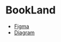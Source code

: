# BookLand

- [Figma](https://www.figma.com/file/Ym5KB8quZ6LSiUdGbV6RGT/bookland?type=design&node-id=0%3A1&mode=design&t=NSgQNhs3pvpmUf7g-1)
- [Diagram](https://viewer.diagrams.net/index.html?tags=%7B%7D&target=blank&highlight=0000ff&edit=_blank&layers=1&nav=1&title=1.drawio#R5V1bc9o4FP41PMLYknx7TNOk7Uy6zWym0%2FZRARW8ayzGiAT216%2BMLWxLXBwMPsqUl6CDLNvnnO%2FcdMkA387XnzK6mH3lE5YMkDNZD%2FDHAUI4dBz5J6dsCorr%2BCVlmsWTklYRnuL%2FmOpYUlfxhC0bHQXniYgXTeKYpykbiwaNZhl%2FbXb7zZPmXRd0ygzC05gmJvVHPBGzghp6TkX%2FzOLpTN3ZVW%2F8TMf%2FTjO%2BSsv7DRD%2Bvf0UP8%2BpGqvsv5zRCX%2BtkfDdAN9mnIvi23x9y5KcuYptxXX3B37dPXfGUtHmgq%2FJs%2Ffg0mXg3s2%2FTp6cH9nTzdDH5cOJjWIIm0j%2BlE2eiRmf8pQmdxX1w%2FalWT6sI1tVnwfOF5LoSuI%2FTIhNKWy6ElySZmKelL%2FKJ842P8vrt41feWPkqebHdf3Hj5uyVTxr%2FoAHeVCSlnyVjdmRF1eqRrMpE8cYhHaikhhgfM7kA8kLM5ZQEb80H4SWujjd9Ssvvckyuql1WPA4FcvayI85QXYocTVESv9KWOGGbOWXYkTVqj1aRdrK%2Fw26UL7EC01W5Wt9X7LsgW74ShhaUulALtDXWSzY04JuWf4qLUVT3uXALBNsfVxyJqMVR7Db5IirOPRaodZVWJvVEKvs0T7h1Bj6dn75BBQ7Lhh2sNXY8QOvd%2BhgAzo3k3mcWoId321yxPWhoROBIGcdi58VVmTrl0KK%2FF7BJm8o1JzrqVg6ucmDE9lMecoKyn2cc%2BnSaPRbovGAjrQGYzdbaQDkM6MTloFjYxgETb%2BCAmhwKEf3ntBRAeJX3TXBoyN4D%2BgIDHR8W4mEwXsOI%2BqyAB2uwRXb0fHGSK1HdITvAR2hgY57mTRD%2Bo4KDCMSQuMBGexJ%2BDROP4gU3nyEkZbG7jEf0R5ueVfjFkzkeaafvCDS3dZJGyTUXTORuqWZsEKXA0%2FLK8F1OQTVZc2roT6Ld6QnZT6veOeFWtAUepqwr1G9IwZ0PstBrYCOj21zAwGsG2hCB2N8MiSUrUeWxfL1ZeBzeUAhqwEVkqbpVcpyVUAhkETjgkKtzTJ1EFaLuQnsjJz6x28OWShVOYoG3EvIyTEM32M%2B5wdu9VBkWcCAPFirBxb8orbmLeyImG7iMTO5m2e%2BEuz7E7gyu4Yq78t8%2B9VmH1Sb4abfUNtUrqs2n%2BWsXT3ld3aqcl13vSd15KmgY2EDfIgRAMPjx0wYbvli8%2Ff21tAMQ4GFDANOGkaR2zA6wzzsCoEzB9Q2FQcxRljzW7WK7f0h%2B6XlquYl17FfykLYkZIGffqztrMQl0lo3px9Ei37JMQ5qkFDTIKOFzh9OExzXmUmBwU3%2FUOiRRAEPG%2BKDE6NaQbvJIfYt4xTBHY5KeCSuLbrSYFs2G5OUmlK1ChJn74ARz3UsBUXa0BbzuLFIk6n8GDbLfy2BWzYzHgg0HdJFLWt03RGUTfGm4WaRcYnq7EFLkF3nuBFRxVON5ynYFOexRbEGghbBmryp9Zocdt1rAi0SIvNlaxLRrPx7ANfw6uzjn4PXJ1h90gAZrW47crTzvp85iIFv5nVes7xusjQ05aCen0kqdhcGpsnqV%2FS3xwebb7OEXC0%2FalTIrh1CQkGbBhpYCMn0i%2BsLSF68wWkl3zNLCE90zS1YVsHDmzDJsy69Sqwc4KgEdqNnNML0a88dxC1RS1oukdA0uqa5IiLNMlVogQSnUqbbBedGT48Fpl6Ei8tyNZ93WqDWynYNcX5lCZumCmp%2FREBVnbSWyjfSXZKKezItXqM%2FkhbP1IIEswYmdNIpTH6Itgc3hiFttXCPHM6wJJ9kZ4fjIyVBcDMQgaz%2FqIvzxQ%2BFvcjZB2zgMtSI4L0YNyBDukU2k5aUQzq5MDr454ejEu7Diw59C4k96duvfTazmx4XbdZn1WcIqG2tvvEaiVfbRba3%2F86lSbPnHb5ltlwfgjRV%2FbuOVunV9fmw2QBZ52P0Ns5B17XwP8QFJyRi6vPfmD0tRHKO1jsWILDRJ9tAoeJZ5auv6Qv8m14OThsxGwZt3zo4rXvk0Ez6vLB4%2BW2c04wbj3QHdMpt46CY%2F2v49Z9M2m9WSyO4M%2FpBX%2BRCbeej5aEnciFi5WVm7j%2B2ZLd5OOZrpZOGbyf1fdNwR%2F16O%2BJSqxk1b5yZ7%2BsCmC8rArd64H7LozfH7pfEvEXWZFh7vzSN5FE0SjwqjMKtAEPhOZmsuztG7Y5VvHKVwvzfTNyfaSbOUvhy%2BJEOyKJKNZAxa0BSDJ8SXREV0EHMhb%2FNY%2FwaIeOi2m0OTGWcnG%2FPVofWqVd1zaVNkOPd67jQeuj6UCnbwNzu81DftAiuIoirYC7O37s8ioqm9U%2FrCjgX%2F1bEHz3Pw%3D%3D)
